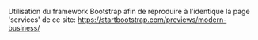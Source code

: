 Utilisation du framework Bootstrap afin de reproduire à l'identique la page 'services' de ce site:
https://startbootstrap.com/previews/modern-business/

